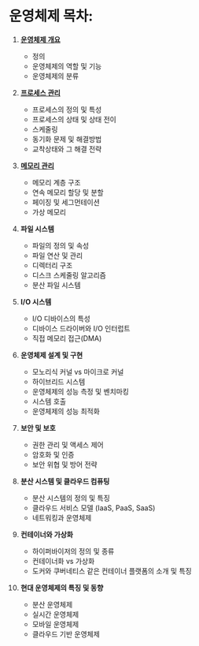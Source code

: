 
# 운영체제 목차:

1. [**운영체제 개요**](https://github.com/ChoiJeonSeok/TIL/blob/master/CS/Operating_System/OS_Knowledge/OS_overview.md)
    - 정의
    - 운영체제의 역할 및 기능
    - 운영체제의 분류

2. [**프로세스 관리**](https://github.com/ChoiJeonSeok/TIL/blob/master/CS/Operating_System/OS_Knowledge/OS_Process_Management.md)
    - 프로세스의 정의 및 특성
    - 프로세스의 상태 및 상태 전이
    - 스케줄링
    - 동기화 문제 및 해결방법
    - 교착상태와 그 해결 전략

3. [**메모리 관리**](https://github.com/ChoiJeonSeok/TIL/blob/master/CS/Operating_System/OS_Knowledge/OS_Memory_Management.md)
    - 메모리 계층 구조
    - 연속 메모리 할당 및 분할
    - 페이징 및 세그먼테이션
    - 가상 메모리

4. **파일 시스템**
    - 파일의 정의 및 속성
    - 파일 연산 및 관리
    - 디렉터리 구조
    - 디스크 스케줄링 알고리즘
    - 분산 파일 시스템

5. **I/O 시스템**
    - I/O 디바이스의 특성
    - 디바이스 드라이버와 I/O 인터럽트
    - 직접 메모리 접근(DMA)

6. **운영체제 설계 및 구현**
    - 모노리식 커널 vs 마이크로 커널
    - 하이브리드 시스템
    - 운영체제의 성능 측정 및 벤치마킹
    - 시스템 호출
    - 운영체제의 성능 최적화

7. **보안 및 보호**
    - 권한 관리 및 액세스 제어
    - 암호화 및 인증
    - 보안 위협 및 방어 전략

8. **분산 시스템 및 클라우드 컴퓨팅**
    - 분산 시스템의 정의 및 특징
    - 클라우드 서비스 모델 (IaaS, PaaS, SaaS)
    - 네트워킹과 운영체제

9. **컨테이너와 가상화**
    - 하이퍼바이저의 정의 및 종류
    - 컨테이너화 vs 가상화
    - 도커와 쿠버네티스 같은 컨테이너 플랫폼의 소개 및 특징

10. **현대 운영체제의 특징 및 동향**
    - 분산 운영체제
    - 실시간 운영체제
    - 모바일 운영체제
    - 클라우드 기반 운영체제
